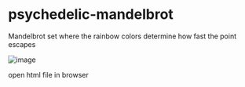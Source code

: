 # psychedelic-mandelbrot

Mandelbrot set where the rainbow colors determine how fast the point escapes

![image](https://github.com/user-attachments/assets/8c0642c3-d3c8-460e-8968-5c1039e0718f)

open html file in browser
